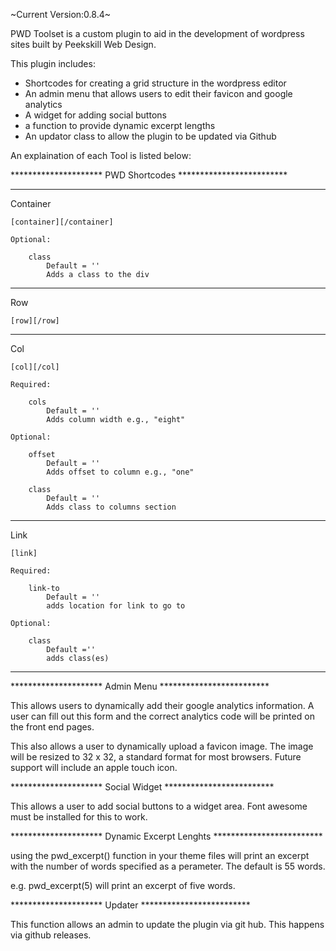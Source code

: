 ~Current Version:0.8.4~


PWD Toolset is a custom plugin to aid in the development of wordpress sites built by Peekskill Web Design.

This plugin includes:

- Shortcodes for creating a grid structure in the wordpress editor
- An admin menu that allows users to edit their favicon and google analytics
- A widget for adding social buttons
- a function to provide dynamic excerpt lengths
- An updator class to allow the plugin to be updated via Github

An explaination of each Tool is listed below:

********************* PWD Shortcodes *************************

----------------------------------------------------

Container

	[container][/container]

	Optional:

		class 
			Default = ''
			Adds a class to the div

----------------------------------------------------

Row

	[row][/row]

----------------------------------------------------

Col

	[col][/col]

	Required:

		cols
			Default = ''
			Adds column width e.g., "eight"

	Optional:

		offset
			Default = ''
			Adds offset to column e.g., "one"

		class
			Default = ''
			Adds class to columns section
----------------------------------------------------

Link

	[link]

	Required:

		link-to
			Default = ''
			adds location for link to go to

	Optional:

		class
			Default =''
			adds class(es)

----------------------------------------------------

********************* Admin Menu *************************

This allows users to dynamically add their google analytics information. A user can fill out this form and the correct analytics code will be printed on the front end pages.

This also allows a user to dynamically upload a favicon image. The image will be resized to 32 x 32, a standard format for most browsers. Future support will include an apple touch icon.

********************* Social Widget *************************

This allows a user to add social buttons to a widget area. Font awesome must be installed for this to work.

********************* Dynamic Excerpt Lenghts *************************

using the pwd_excerpt() function in your theme files will print an excerpt with the number of words specified as a perameter. The default is 55 words.

e.g. pwd_excerpt(5) will print an excerpt of five words. 

********************* Updater *************************

This function allows an admin to update the plugin via git hub. This happens via github releases.





